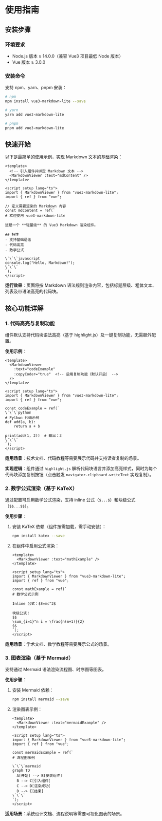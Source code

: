 # 使用指南

## 安装步骤

### 环境要求
- Node.js 版本 ≥ 14.0.0（兼容 Vue3 项目最低 Node 版本）
- Vue 版本 ≥ 3.0.0

### 安装命令
支持 npm、yarn、pnpm 安装：

```bash
# npm
npm install vue3-markdown-lite --save

# yarn
yarn add vue3-markdown-lite

# pnpm
pnpm add vue3-markdown-lite
```


## 快速开始

以下是最简单的使用示例，实现 Markdown 文本的基础渲染：

```vue
<template>
  <!-- 引入组件并绑定 Markdown 文本 -->
  <MarkdownViewer :text="mdContent" />
</template>

<script setup lang="ts">
import { MarkdownViewer } from "vue3-markdown-lite";
import { ref } from "vue";

// 定义需要渲染的 Markdown 内容
const mdContent = ref(`
# 欢迎使用 vue3-markdown-lite

这是一个 **轻量级** 的 Vue3 Markdown 渲染组件。

## 特性
- 支持基础语法
- 代码高亮
- 数学公式

\`\`\`javascript
console.log("Hello, Markdown!");
\`\`\`
`);
</script>
```

**运行效果**：页面将按 Markdown 语法规则渲染内容，包括标题层级、粗体文本、列表及带语法高亮的代码块。


## 核心功能详解

### 1. 代码高亮与复制功能
组件默认支持代码块语法高亮（基于 highlight.js）及一键复制功能，无需额外配置。

**使用示例**：
```vue
<template>
  <MarkdownViewer 
    :text="codeExample" 
    :copyCoder="true"  <!-- 启用复制功能（默认开启） -->
  />
</template>

<script setup lang="ts">
import { MarkdownViewer } from "vue3-markdown-lite";
import { ref } from "vue";

const codeExample = ref(`
\`\`\`python
# Python 代码示例
def add(a, b):
    return a + b

print(add(1, 2))  # 输出：3
\`\`\`
`);
</script>
```

**适用场景**：技术文档、代码教程等需要展示代码并支持读者复制的场景。

**实现逻辑**：组件通过 `highlight.js` 解析代码块语言并添加高亮样式，同时为每个代码块添加复制按钮（点击触发 `navigator.clipboard.writeText` 实现复制）。


### 2. 数学公式渲染（基于 KaTeX）
通过配置可启用数学公式渲染，支持 inline 公式（`$...$`）和块级公式（`$$...$$`）。

**使用步骤**：
1. 安装 KaTeX 依赖（组件按需加载，需手动安装）：
   ```bash
   npm install katex --save
   ```

2. 在组件中启用公式渲染：
   ```vue
   <template>
     <MarkdownViewer :text="mathExample" />
   </template>

   <script setup lang="ts">
   import { MarkdownViewer } from "vue3-markdown-lite";
   import { ref } from "vue";

   const mathExample = ref(`
   # 数学公式示例

   Inline 公式：$E=mc^2$

   块级公式：
   $$
   \sum_{i=1}^n i = \frac{n(n+1)}{2}
   $$
   `);
   </script>
   ```

**适用场景**：学术文档、数学教程等需要展示公式的场景。


### 3. 图表渲染（基于 Mermaid）
支持通过 Mermaid 语法渲染流程图、时序图等图表。

**使用步骤**：
1. 安装 Mermaid 依赖：
   ```bash
   npm install mermaid --save
   ```

2. 渲染图表示例：
   ```vue
   <template>
     <MarkdownViewer :text="mermaidExample" />
   </template>

   <script setup lang="ts">
   import { MarkdownViewer } from "vue3-markdown-lite";
   import { ref } from "vue";

   const mermaidExample = ref(`
   # 流程图示例

   \`\`\`mermaid
   graph TD
     A[开始] --> B[安装组件]
     B --> C[引入组件]
     C --> D[渲染成功]
     D --> E[结束]
   \`\`\`
   `);
   </script>
   ```

**适用场景**：系统设计文档、流程说明等需要可视化图表的场景。
